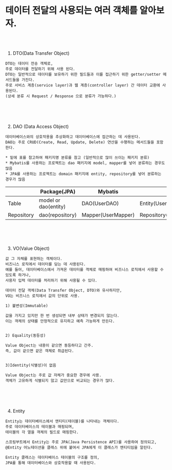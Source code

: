 # 데이터 전달의 사용되는 여러 객체를 알아보자.

<br />
<br />

1. DTO(Data Transfer Object)

```
DTO는 데이터 전송 객체로,
주로 데이터를 전달하기 위해 사용 된다.
DTO는 일반적으로 데이터를 보유하기 위한 필드들과 이를 접근하기 위한 getter/setter 메서드들을 가진다.
주로 서비스 계층(service layer)과 웹 계층(controller layer) 간 데이터 교환에 사용된다.
(상세 분류 시 Request / Response 으로 분류가 가능하다.)
```

<br />
<br />
<br />

2. DAO (Data Access Object)

```
데이터베이스와의 상호작용을 추상화하고 데이터베이스에 접근하는 데 사용된다.
DAO는 주로 CRUD(Create, Read, Update, Delete) 연산을 수행하는 메서드들을 포함한다.

* 밑에 표를 참고하여 패키지명 분류를 참고 (일반적으로 많이 쓰이는 패키지 분류)
* Mybatis를 사용하는 프로젝트는 dao 패키지에 model, mapper를 넣어 분류하는 경우도 많음
* JPA를 사용하는 프로젝트는 domain 패키지에 entity, repository를 넣어 분류하는 경우가 많음
```

||Package(JPA)|Mybatis|JPA|
|-|-|-|-|
|Table|model or dao(entity)|DAO(UserDAO)|Entity(User)|
|Repository|dao(repository)|Mapper(UserMapper)|Repository(UserRepository)|

<br />
<br />
<br />

3. VO(Value Object)

```
값 그 자체를 표현하는 객체이다.
비즈니스 로직에서 데이터를 담는 데 사용된다.
예를 들어, 데이터베이스에서 가져온 데이터를 객체로 매핑하여 비즈니스 로직에서 사용할 수 있도록 하거나,
사용자 입력 데이터를 처리하기 위해 사용될 수 있다.

데이터 전달 객체(Data Transfer Object, DTO)와 유사하지만,
VO는 비즈니스 로직에서 값의 단위로 사용.
```

```
1) 불변성(Immutable)

값을 가지고 있지만 한 번 생성되면 내부 상태가 변경되지 않는다.
이는 객체의 상태를 안정적으로 유지하고 예측 가능하게 만든다.


2) Equality(동등성)

Value Object는 내용이 같으면 동등하다고 간주.
즉, 값이 같으면 같은 객체로 취급된다.


3)Identity(식별성)이 없음

Value Object는 주로 값 자체가 중요한 경우에 사용.
객체가 고유하게 식별되지 않고 값만으로 비교되는 경우가 많다.
```

<br />
<br />
<br />

4. Entity

```
Entity는 데이터베이스에서 엔티티(테이블)를 나타내는 객체이다.
주로 데이터베이스의 테이블과 매핑되며,
테이블의 각 열을 객체의 필드로 매핑한다.

스프링부트에서 Entity는 주로 JPA(Java Persistence API)를 사용하여 정의되고,
@Entity 어노테이션을 클래스 위에 붙여서 JPA에게 이 클래스가 엔티티임을 알린다.

Entity 클래스는 데이터베이스 테이블의 구조를 정의,
JPA를 통해 데이터베이스와 상호작용할 때 사용된다.
```
